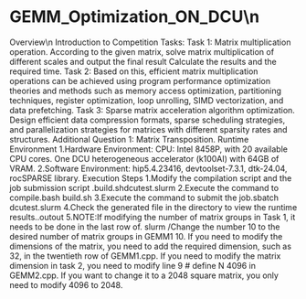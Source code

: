 # GEMM_Optimization_ON_DCU\n
Overview\n
  Introduction to Competition Tasks:
  Task 1: Matrix multiplication operation. According to the given matrix, solve matrix multiplication of different scales and output the final result Calculate the       results and the required time.
  Task 2: Based on this, efficient matrix multiplication operations can be achieved using program performance optimization theories and methods such as memory access     optimization, partitioning techniques, register optimization, loop unrolling, SIMD vectorization, and data prefetching.
  Task 3: Sparse matrix acceleration algorithm optimization. Design efficient data compression formats, sparse scheduling strategies, and parallelization strategies      for matrices with different sparsity rates and structures.
Additional Question 1: Matrix Transposition.
  Runtime Environment
  1.Hardware Environment: CPU: Intel 8458P, with 20 available CPU cores. One DCU heterogeneous accelerator (k100AI) with 64GB of VRAM.
  2.Software Environment: hip5.4.23416, devtoolset-7.3.1, dtk-24.04, rocSPARSE library.
Execution Steps
  1.Modify the compilation script and the job submission script .build.shdcutest.slurm
  2.Execute the command to compile.bash build.sh
  3.Execute the command to submit the job.sbatch dcutest.slurm
  4.Check the generated file in the directory to view the runtime results..outout
  5.NOTE:If modifying the number of matrix groups in Task 1, it needs to be done in the last row of. slurm /Change the number 10 to the desired number of matrix        groups in GEMM1 10. If you need to modify the dimensions of the matrix, you need to add the required dimension, such as 32, in the twentieth row of GEMM1.cpp. If     you need to modify the matrix dimension in task 2, you need to modify line 9 # define N 4096 in GEMM2.cpp. If you want to change it to a 2048 square matrix, you      only need to modify 4096 to 2048.

